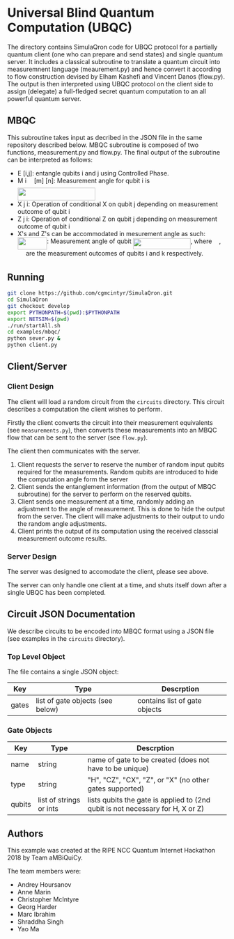 # Universal Blind Quantum Computation (UBQC)

The directory contains SimulaQron code for UBQC protocol for a partially quantum client (one who can prepare and send states) and single quantum server. It includes a classical subroutine to translate a quantum circuit into measuremnent language (meaurement.py) and hence convert it according to flow construction devised by  Elham Kashefi and Vincent Danos (flow.py). The output is then interpreted using UBQC protocol on the client side to assign (delegate) a full-fledged secret quantum computation to an all powerful quantum server. 

## MBQC

This subroutine takes input as decribed in the JSON file in the same repository described below. MBQC subroutine is composed of two functions, measurement.py and flow.py. The final output of the subroutine can be interpreted as follows:  

* E [i,j]: entangle qubits i and j using Controlled Phase. 
* M i <img src="./docs/svgs/f50853d41be7d55874e952eb0d80c53e.svg" align=middle width=9.794565000000006pt height=22.831379999999992pt/> [m] [n]: Measurement angle for qubit i is <img src="./docs/svgs/5fc34debe9fe8c2254296f70d46bf923.svg" align=middle width=178.268805pt height=29.19113999999999pt/>
* X j i: Operation of conditional X on qubit j depending on measurement outcome of qubit i
* Z j i: Operation of conditional Z on qubit j depending on measurement outcome of qubit i
* X's and Z's can be accommodated in mesurement angle as such: <img src="./docs/svgs/17de0d63787245126004f04d9b080bea.svg" align=middle width=67.31604pt height=27.91271999999999pt/>: Measurement angle of qubit <img src="./docs/svgs/3369485e5fd1f281f6f6a547fa661280.svg" align=middle width=132.07309499999997pt height=24.65759999999998pt/>, where <img src="./docs/svgs/4fa3ac8fe93c68be3fe7ab53bdeb2efa.svg" align=middle width=12.356520000000005pt height=14.155350000000013pt/>, <img src="./docs/svgs/59efeb0f4f5d484a9b8a404d5bdac544.svg" align=middle width=14.971605000000004pt height=14.155350000000013pt/> are the measurement outcomes of qubits i and k respectively.


## Running

```bash
git clone https://github.com/cgmcintyr/SimulaQron.git
cd SimulaQron
git checkout develop
export PYTHONPATH=$(pwd):$PYTHONPATH
export NETSIM=$(pwd)
./run/startAll.sh
cd examples/mbqc/
python sever.py &
python client.py
```


## Client/Server

### Client Design

The client will load a random circuit from the `circuits` directory. This circuit describes a computation the client wishes to perform.

Firstly the client converts the circuit into their measurement equivalents (see `measurements.py`), then converts these measurements into an MBQC flow that can be sent to the server (see `flow.py`).

The client then communicates with the server.

1. Client requests the server to reserve the number of random input qubits required for the measurements. Random qubits are introduced to hide the computation angle form the server
2. Client sends the entanglement information (from the output of MBQC subroutine) for the server to perform on the reserved qubits.
3. Client sends one measurement at a time, randomly adding an adjustment to the angle of measurement.  This is done to hide the output from the server. The client will make adjustments to their output to undo the random angle adjustments.
4. Client prints the output of its computation using the received classcial measurement outcome results.

### Server Design

The server was designed to accomodate the client, please see above.

The server can only handle one client at a time, and shuts itself down after a single UBQC has been completed.


## Circuit JSON Documentation

We describe circuits to be encoded into MBQC format using a JSON file (see
examples in the `circuits` directory).


### Top Level Object

The file contains a single JSON object:

| Key   | Type                             | Descrption                    |
|-------|----------------------------------|-------------------------------|
| gates | list of gate objects (see below) | contains list of gate objects |


### Gate Objects

| Key    | Type                    | Descrption                                                                     |
|--------|-------------------------|--------------------------------------------------------------------------------|
| name   | string                  | name of gate to be created (does not have to be unique)                        |
| type   | string                  | "H", "CZ", "CX", "Z", or "X" (no other gates supported)                        |
| qubits | list of strings or ints | lists qubits the gate is applied to (2nd qubit is not necessary for H, X or Z) |


## Authors

This example was created at the RIPE NCC Quantum Internet Hackathon 2018 by Team aMBiQuiCy.

The team members were:

* Andrey Hoursanov
* Anne Marin
* Christopher McIntyre
* Georg Harder
* Marc Ibrahim
* Shraddha Singh
* Yao Ma
